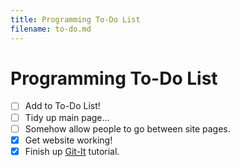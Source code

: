 ```yaml
---
title: Programming To-Do List
filename: to-do.md
--- 
```

# Programming To-Do List

- [ ] Add to To-Do List!
- [ ] Tidy up main page...
- [ ] Somehow allow people to go between site pages.
- [x] Get website working!
- [x] Finish up [Git-It]() tutorial.
